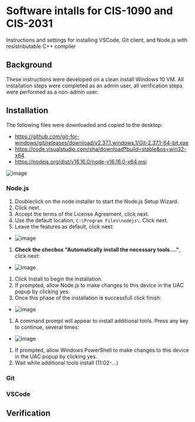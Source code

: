 # Software intalls for CIS-1090 and CIS-2031

Instructions and settings for installing VSCode, Git client, and Node.js with resistributable C++ compiler

## Background

These instructions were developed on a clean install Windows 10 VM. All installation steps were completed as an admin user, all verification steps were performed as a non-admin user.

## Installation

The following files were downloaded and copied to the desktop:

* https://github.com/git-for-windows/git/releases/download/v2.37.1.windows.1/Git-2.37.1-64-bit.exe
* https://code.visualstudio.com/sha/download?build=stable&os=win32-x64
* https://nodejs.org/dist/v16.16.0/node-v16.16.0-x64.msi

![image](https://user-images.githubusercontent.com/1305026/182405189-cd971b35-4cfb-4448-bf42-b31b574ff740.png)


### Node.js

1. Doubleclick on the node installer to start the Node.js Setup Wizard.
1. Click next.
1. Accept the terms of the License Agreement, click next.
1. Use the default location, `C:\Program Files\nodejs\`. Click next.
1. Leave the features as default, click next:
  * ![image](https://user-images.githubusercontent.com/1305026/182405789-e744efbd-9d2f-4634-8583-eaa79cb8910e.png)
1. **Check the checbox "Automatically install the necessary tools...."**, click next:
  * ![image](https://user-images.githubusercontent.com/1305026/182406243-8a38f50a-a374-46b9-8070-838b9694b38f.png)
1. Click Install to begin the installation.
1. If prompted, allow Node.js to make changes to this device in the UAC popup by clicking yes.
1. Once this phase of the installation is successfull click finish:
  * ![image](https://user-images.githubusercontent.com/1305026/182406718-a142c2cc-7430-47a0-a1ae-5783a0097bd6.png)
1. A command prompt will appear to install additional tools. Press any key to continue, several times:
  * ![image](https://user-images.githubusercontent.com/1305026/182406948-74ef9157-7a61-4d0c-8c30-f67f34c0a558.png)
1. If prompted, allow Windows PowerShell to make changes to this device in the UAC popup by clicking yes.
1. Wait while additional tools install (11:02-...)


### Git

### VSCode

## Verification
